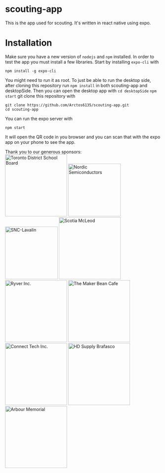 # scouting-app
This is the app used for scouting. It's written in react native using expo.

# Installation
Make sure you have a new version of `nodejs` and `npm` installed. In order to test the app you must install a few libraries. Start by installing `expo-cli` with
```
npm install -g expo-cli
```

You might need to run it as root.   To just be able to run the desktop side, after cloning this repository run ```npm install``` in both scouting-app and desktopSide. Then you can open the desktop app with ```cd desktopSide``` ```npm start```
   git clone this repository with
```
git clone https://github.com/Arctos6135/scouting-app.git
cd scouting-app
```
You can run the expo server with
```
npm start
```
It will open the QR code in you browser and you can scan that with the expo app on your phone to see the app.

Thank you to our generous sponsors:<br/>
<img src="https://dynamicmedia.zuza.com/zz/m/original_/3/a/3aae60b3-ff18-4be5-b2b1-e244943a85fb/TDSB_Gallery.png" alt="Toronto District School Board" height="200px"/>
<img src="https://developer.nordicsemi.com/.webresources/NordicS.jpg" alt="Nordic Semiconductors" height="170px"/>
<img src="https://upload.wikimedia.org/wikipedia/en/thumb/5/50/SNC-Lavalin_logo.svg/1280px-SNC-Lavalin_logo.svg.png" alt="SNC-Lavalin" height="170px"/>
<img src="https://user-images.githubusercontent.com/32781310/52970668-acd64780-3382-11e9-857f-85b829690e0c.png" alt="Scotia McLeod" height="200px"/>
<img src="https://kissmybutton.gr/wp-content/uploads/2017/09/ryver.png" alt="Ryver Inc." height="200px"/>
<img src="https://user-images.githubusercontent.com/32781310/52224389-eaf94480-2875-11e9-82ba-78ec58cd20cd.png" alt="The Maker Bean Cafe" height="200px"/>
<img src="http://connecttech.com/logo.jpg" alt="Connect Tech Inc." height="200px"/>
<img src="https://brafasco.com/media/wysiwyg/HDS_construction_industrial_BF_4C_pos.png" alt="HD Supply Brafasco" height="200px"/>
<img src="https://encrypted-tbn0.gstatic.com/images?q=tbn:ANd9GcRqnEGnLesUirrtMQfhxLGUTZn2xkVWpbROlvmABI2Nk6HzhD1w" alt="Arbour Memorial" height="200px"/>
